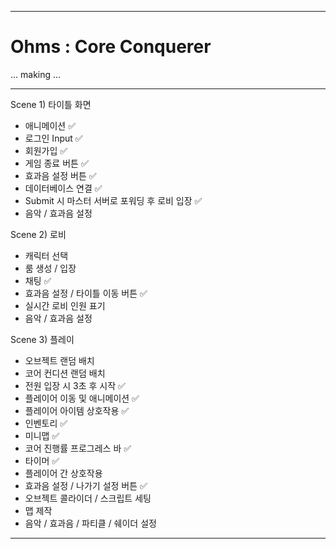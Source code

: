 * * *
# Ohms : Core Conquerer
... making ...
* * *
Scene 1) 타이틀 화면
- 애니메이션 ✅
- 로그인 Input ✅
- 회원가입 ✅
- 게임 종료 버튼 ✅
- 효과음 설정 버튼 ✅
- 데이터베이스 연결 ✅
- Submit 시 마스터 서버로 포워딩 후 로비 입장 ✅
- 음악 / 효과음 설정

Scene 2) 로비
- 캐릭터 선택
- 룸 생성 / 입장
- 채팅 ✅
- 효과음 설정 / 타이틀 이동 버튼 ✅
- 실시간 로비 인원 표기
- 음악 / 효과음 설정

Scene 3) 플레이
- 오브젝트 랜덤 배치
- 코어 컨디션 랜덤 배치
- 전원 입장 시 3초 후 시작 ✅
- 플레이어 이동 및 애니메이션 ✅
- 플레이어 아이템 상호작용 ✅
- 인벤토리 ✅
- 미니맵 ✅
- 코어 진행률 프로그레스 바 ✅
- 타이머 ✅
- 플레이어 간 상호작용
- 효과음 설정 / 나가기 설정 버튼 ✅
- 오브젝트 콜라이더 / 스크립트 세팅
- 맵 제작
- 음악 / 효과음 / 파티클 / 쉐이더 설정
* * *
